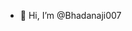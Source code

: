 - 👋 Hi, I’m @Bhadanaji007
<!---
Bhadanaji007/Bhadanaji007 is a ✨ special ✨ repository because its `README.md` (this file) appears on your GitHub profile.
You can click the Preview link to take a look at your changes.
--->
